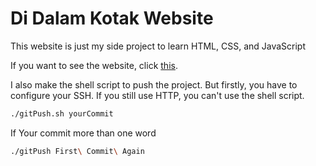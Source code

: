# Di Dalam Kotak Website

This website is just my side project to learn HTML, CSS, and JavaScript

If you want to see the website, click [this](https://didalamkotak.netlify.app/).

I also make the shell script to push the project. But firstly, you have to configure your SSH. If you still use HTTP, you can't use the shell script.

```bash
./gitPush.sh yourCommit
```
If Your commit more than one word

```bash
./gitPush First\ Commit\ Again
```
